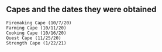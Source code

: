 ## Capes and the dates they were obtained
```
Firemaking Cape (10/7/20)
Farming Cape (10/11/20)
Cooking Cape (10/16/20)
Quest Cape (11/25/20)
Strength Cape (1/22/21)
```
